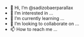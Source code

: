 - 👋 Hi, I’m @sadizobaerparallax
- 👀 I’m interested in ...
- 🌱 I’m currently learning ...
- 💞️ I’m looking to collaborate on ...
- 📫 How to reach me ...

<!---
sadizobaerparallax/sadizobaerparallax is a ✨ special ✨ repository because its `README.md` (this file) appears on your GitHub profile.
You can click the Preview link to take a look at your changes.
--->
